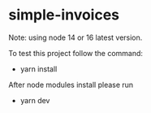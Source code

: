 # simple-invoices

Note: using node 14 or 16 latest version.

To test this project follow the command:

- yarn install 

After node modules install please run 

- yarn dev
